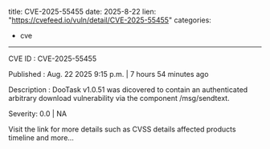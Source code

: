  
title: CVE-2025-55455
date: 2025-8-22
lien: "https://cvefeed.io/vuln/detail/CVE-2025-55455"
categories:
  - cve
---

CVE ID : CVE-2025-55455

Published :  Aug. 22
2025
9:15 p.m. | 7 hours
54 minutes ago

Description : DooTask v1.0.51 was dicovered to contain an authenticated arbitrary download vulnerability via the component /msg/sendtext.

Severity: 0.0 | NA

Visit the link for more details
such as CVSS details
affected products
timeline
and more...
